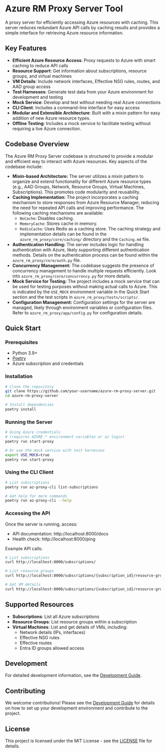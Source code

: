 # Azure RM Proxy Server Tool

A proxy server for efficiently accessing Azure resources with caching. This server reduces redundant Azure API calls by caching results and provides a simple interface for retrieving Azure resource information.

## Key Features

- **Efficient Azure Resource Access**: Proxy requests to Azure with smart caching to reduce API calls
- **Resource Support**: Get information about subscriptions, resource groups, and virtual machines
- **VM Details**: Include network interfaces, Effective NSG rules, routes, and AAD group access
- **Test Harnesses**: Generate test data from your Azure environment for development and testing
- **Mock Service**: Develop and test without needing real Azure connections
- **CLI Client**: Includes a command-line interface for easy access
- **Modular and Extensible Architecture**: Built with a mixin pattern for easy addition of new Azure resource types.
- **Offline Testing**: Includes a mock service to facilitate testing without requiring a live Azure connection.

## Codebase Overview

The Azure RM Proxy Server codebase is structured to provide a modular and efficient way to interact with Azure resources. Key aspects of the codebase include:

*   **Mixin-based Architecture:** The server utilizes a mixin pattern to organize and extend functionality for different Azure resource types (e.g., AAD Groups, Network, Resource Groups, Virtual Machines, Subscriptions). This promotes code modularity and reusability.
*   **Caching Implementation:** The project incorporates a caching mechanism to store responses from Azure Resource Manager, reducing the need for repeated API calls and improving performance. The following caching mechanisms are available:
    *   `NoCache`: Disables caching.
    *   `MemoryCache`: Stores cache in memory.
    *   `RedisCache`: Uses Redis as a caching store.
    The caching strategy and implementation details can be found in the `azure_rm_proxy/core/caching/` directory and the `Caching.md` file.
*   **Authentication Handling:** The server includes logic for handling authentication with Azure, likely supporting different authentication methods. Details on the authentication process can be found within the `azure_rm_proxy/core/auth.py` file.
*   **Concurrency Management:** The codebase suggests the presence of concurrency management to handle multiple requests efficiently. Look into `azure_rm_proxy/core/concurrency.py` for more details.
*   **Mock Service for Testing:** The project includes a mock service that can be used for testing purposes without making actual calls to Azure. This is indicated by the `USE_MOCK` environment variable in the Quick Start section and the test scripts in `azure_rm_proxy/tests/scripts/`.
*   **Configuration Management:** Configuration settings for the server are managed, likely through environment variables or configuration files. Refer to `azure_rm_proxy/app/config.py` for configuration details.

## Quick Start

### Prerequisites

- Python 3.9+
- [Poetry](https://python-poetry.org/docs/#installation)
- Azure subscription and credentials

### Installation

```bash
# Clone the repository
git clone https://github.com/your-username/azure-rm-proxy-server.git
cd azure-rm-proxy-server

# Install dependencies
poetry install
```

### Running the Server

```bash
# Using Azure credentials 
# (requires AZURE_* environment variables or az login)
poetry run start-proxy

# Or use the mock service with test harnesses
export USE_MOCK=true
poetry run start-proxy
```

### Using the CLI Client

```bash
# List subscriptions
poetry run az-proxy-cli list-subscriptions

# Get help for more commands
poetry run az-proxy-cli --help
```

### Accessing the API

Once the server is running, access:
- API documentation: http://localhost:8000/docs
- Health check: http://localhost:8000/ping

Example API calls:
```bash
# List subscriptions
curl http://localhost:8000/subscriptions/

# List resource groups
curl http://localhost:8000/subscriptions/{subscription_id}/resource-groups/

# Get VM details
curl http://localhost:8000/subscriptions/{subscription_id}/resource-groups/{resource_group_name}/virtual-machines/{vm_name}
```

## Supported Resources

- **Subscriptions**: List all Azure subscriptions
- **Resource Groups**: List resource groups within a subscription
- **Virtual Machines**: List and get details of VMs, including:
  - Network details (IPs, interfaces)
  - Effective NSG rules
  - Effective routes
  - Entra ID groups allowed access

## Development

For detailed development information, see the [Development Guide](Development.md).

## Contributing

We welcome contributions! Please see the [Development Guide](Development.md) for details on how to set up your development environment and contribute to the project.

## License

This project is licensed under the MIT License - see the [LICENSE](LICENSE) file for details.







